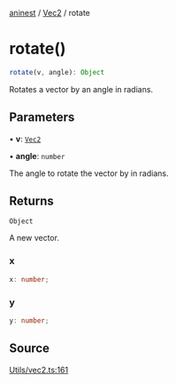 [aninest](../../index.md) / [Vec2](../index.md) / rotate

# rotate()

```ts
rotate(v, angle): Object
```

Rotates a vector by an angle in radians.

## Parameters

• **v**: [`Vec2`](../type-aliases/Vec2.md)

• **angle**: `number`

The angle to rotate the vector by in radians.

## Returns

`Object`

A new vector.

### x

```ts
x: number;
```

### y

```ts
y: number;
```

## Source

[Utils/vec2.ts:161](https://github.com/plexigraph/aninest/blob/9e50535/src/Utils/vec2.ts#L161)
